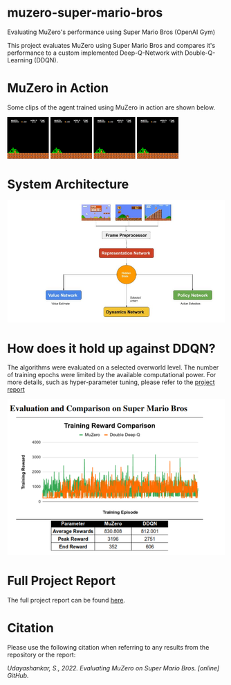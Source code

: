 # muzero-super-mario-bros
Evaluating MuZero's performance using Super Mario Bros (OpenAI Gym)

This project evaluates MuZero using Super Mario Bros and compares it's performance to a custom implemented Deep-Q-Network with Double-Q-Learning (DDQN). 

# MuZero in Action
Some clips of the agent trained using MuZero in action are shown below.

![Muzero_Mario_GIF_1](https://github.com/sreeharshau/muzero-super-mario-bros/blob/main/agent01_623_3196(1).gif) ![MuZero_Mario_GIF_2](https://github.com/sreeharshau/muzero-super-mario-bros/blob/main/agent01_754_3191(1).gif) ![MuZero_Mario_GIF_3](https://github.com/sreeharshau/muzero-super-mario-bros/blob/main/agent01_356_1420(1).gif) ![MuZero_Mario_GIF_4](https://github.com/sreeharshau/muzero-super-mario-bros/blob/main/agent01_19_359(1).gif) 


# System Architecture
![MuZero_Architecture](https://github.com/sreeharshau/muzero-super-mario-bros/blob/main/MuZero_Arch.jpg)

# How does it hold up against DDQN?

The algorithms were evaluated on a selected overworld level. The number of training epochs were limited by the available computational power. For more details, such as hyper-parameter tuning, please refer to the [project report](https://github.com/sreeharshau/muzero-super-mario-bros/blob/main/Evaluating_MuZero_Super_Mario_Bros.pdf)

![MuZero_vs_DDQN](https://github.com/sreeharshau/muzero-super-mario-bros/blob/main/MuZero_vs_DDQN.png)

# Full Project Report

The full project report can be found [here](https://github.com/sreeharshau/muzero-super-mario-bros/blob/main/Evaluating_MuZero_Super_Mario_Bros.pdf).

# Citation

Please use the following citation when referring to any results from the repository or the report:

_Udayashankar, S., 2022. Evaluating MuZero on Super Mario Bros. [online] GitHub._ 
